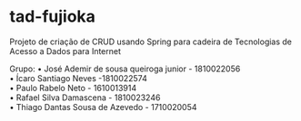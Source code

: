 # tad-fujioka
Projeto de criação de CRUD usando Spring para cadeira de Tecnologias de Acesso a Dados para Internet

Grupo:
• José Ademir de sousa queiroga junior - 1810022056 </br>
• Ícaro Santiago Neves -1810022574 </br>
• Paulo Rabelo Neto - 1610013914 </br>
• Rafael Silva Damascena - 1810023246 </br>
• Thiago Dantas Sousa de Azevedo - 1710020054 </br>
